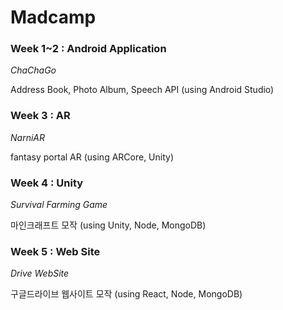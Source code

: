 # Madcamp

### Week 1~2 : Android Application
*ChaChaGo*

Address Book, Photo Album, Speech API (using Android Studio)


### Week 3 : AR
*NarniAR*

fantasy portal AR (using ARCore, Unity)


### Week 4 : Unity
*Survival Farming Game*

마인크래프트 모작 (using Unity, Node, MongoDB)


### Week 5 : Web Site
*Drive WebSite*

구글드라이브 웹사이트 모작 (using React, Node, MongoDB)
